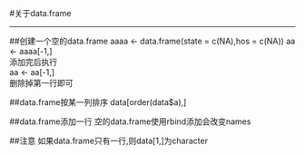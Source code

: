 #关于data.frame
***
##创建一个空的data.frame
aaaa <- data.frame(state = c(NA),hos = c(NA))
aa <- aaaa[-1,]  
添加完后执行  
aa <- aa[-1,]  
删除掉第一行即可

##data.frame按某一列排序
data[order(data$a),]

##data.frame添加一行
空的data.frame使用rbind添加会改变names

##注意
如果data.frame只有一行,则data[1,]为character